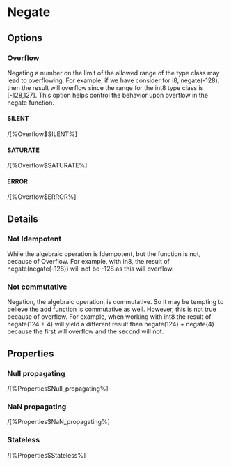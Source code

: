# Negate

## Options

### Overflow

Negating a number on the limit of the allowed range of the type class may lead to 
overflowing. For example, if we have consider for i8, negate(-128), then the result
will overflow since the range for the int8 type class is [-128,127]. This option helps
control the behavior upon overflow in the negate function.

#### SILENT

/[%Overflow$SILENT%]

#### SATURATE

/[%Overflow$SATURATE%]

#### ERROR

/[%Overflow$ERROR%]

## Details

### Not Idempotent

While the algebraic operation is Idempotent, but the function is not, because of Overflow.
For example, with in8, the result of negate(negate(-128)) will not be -128 as this will overflow.

### Not commutative

Negation, the algebraic operation, is commutative.  So it may be tempting to
believe the add function is commutative as well.  However, this is not true because
of overflow.  For example, when working with int8 the result of
negate(124 + 4) will yield a different result than negate(124) + negate(4)
because the first will overflow and the second will not.

## Properties

### Null propagating

/[%Properties$Null_propagating%]

### NaN propagating

/[%Properties$NaN_propagating%]

### Stateless

/[%Properties$Stateless%]
